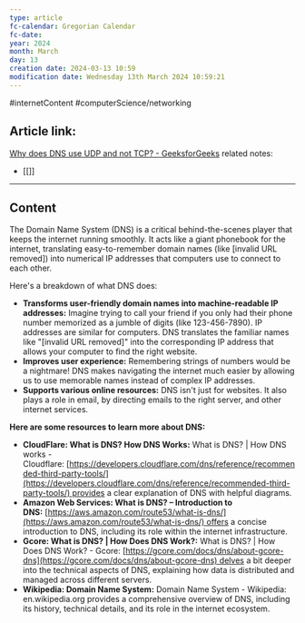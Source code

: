 ```yaml
---
type: article
fc-calendar: Gregorian Calendar
fc-date: 
year: 2024
month: March
day: 13
creation date: 2024-03-13 10:59
modification date: Wednesday 13th March 2024 10:59:21
---
```


#internetContent  #computerScience/networking 
## Article link:

[Why does DNS use UDP and not TCP? - GeeksforGeeks](https://www.geeksforgeeks.org/why-does-dns-use-udp-and-not-tcp/)
related notes: 
- [[]]
_____
## Content

The Domain Name System (DNS) is a critical behind-the-scenes player that keeps the internet running smoothly. It acts like a giant phonebook for the internet, translating easy-to-remember domain names (like [invalid URL removed]) into numerical IP addresses that computers use to connect to each other.

Here's a breakdown of what DNS does:

- **Transforms user-friendly domain names into machine-readable IP addresses:** Imagine trying to call your friend if you only had their phone number memorized as a jumble of digits (like 123-456-7890). IP addresses are similar for computers. DNS translates the familiar names like "[invalid URL removed]" into the corresponding IP address that allows your computer to find the right website.
- **Improves user experience:** Remembering strings of numbers would be a nightmare! DNS makes navigating the internet much easier by allowing us to use memorable names instead of complex IP addresses.
- **Supports various online resources:** DNS isn't just for websites. It also plays a role in email, by directing emails to the right server, and other internet services.

**Here are some resources to learn more about DNS:**

- **CloudFlare: What is DNS? How DNS Works:** What is DNS? | How DNS works - Cloudflare: [https://developers.cloudflare.com/dns/reference/recommended-third-party-tools/](https://developers.cloudflare.com/dns/reference/recommended-third-party-tools/) provides a clear explanation of DNS with helpful diagrams.
- **Amazon Web Services: What is DNS? – Introduction to DNS:** [https://aws.amazon.com/route53/what-is-dns/](https://aws.amazon.com/route53/what-is-dns/) offers a concise introduction to DNS, including its role within the internet infrastructure.
- **Gcore: What is DNS? | How Does DNS Work?:** What is DNS? | How Does DNS Work? - Gcore: [https://gcore.com/docs/dns/about-gcore-dns](https://gcore.com/docs/dns/about-gcore-dns) delves a bit deeper into the technical aspects of DNS, explaining how data is distributed and managed across different servers.
- **Wikipedia: Domain Name System:** Domain Name System - Wikipedia: en.wikipedia.org provides a comprehensive overview of DNS, including its history, technical details, and its role in the internet ecosystem.